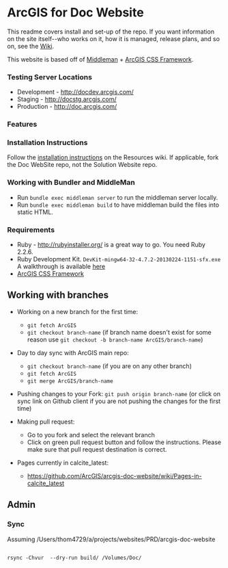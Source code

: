 # ArcGIS for Doc Website

This readme covers install and set-up of the repo. If you want information on the site itself--who works on it, how it is managed, release plans, and so on, see the [Wiki](https://github.com/ArcGIS/arcgis-doc-website/wiki).

This website is based off of [Middleman](http://middlemanapp.com/) + [ArcGIS CSS Framework](http://https://github.com/ArcGIS/arcgis-for-developers-css).

### Testing Server Locations
 * Development - http://docdev.arcgis.com/
 * Staging - http://docstg.arcgis.com/
 * Production - http://doc.arcgis.com/

### Features

### Installation Instructions

Follow the [installation instructions](https://github.com/ArcGIS/resources-doc-web-mgmt-team/wiki/Get-started-with-our-GitHub-repositories) on the Resources wiki. If applicable, fork the Doc WebSite repo, not the Solution Website repo.


### Working with Bundler and MiddleMan
 * Run `bundle exec middleman server` to run the middleman server locally.
 * Run `bundle exec middleman build` to have middleman build the files into static HTML.

### Requirements
 * Ruby - http://rubyinstaller.org/ is a great way to go. You need Ruby 2.2.6.
 * Ruby Development Kit. `DevKit-mingw64-32-4.7.2-20130224-1151-sfx.exe` A walkthrough is available [here](https://github.com/oneclick/rubyinstaller/wiki/development-kit)
 * [ArcGIS CSS Framework](https://github.com/ArcGIS/arcgis-for-developers-css)

## Working with branches
* Working on a new branch for the first time:
	* `git fetch ArcGIS`
	* `git checkout branch-name`  (if branch name doesn't exist for some reason use `git checkout -b branch-name ArcGIS/branch-name`)


* Day to day sync with ArcGIS main repo:
	* `git checkout branch-name` (if you are on any other branch)
	* `git fetch ArcGIS`
	* `git merge ArcGIS/branch-name`


* Pushing changes to your Fork:
`git push origin branch-name` (or click on sync link on Github client if you are not pushing the changes for the first
time)

* Making pull request:
	* Go to you fork and select the relevant branch
	* Click on green pull request button and follow the instructions. Please make sure that pull request destination is
correct.

* Pages currently in calcite_latest:
  * https://github.com/ArcGIS/arcgis-doc-website/wiki/Pages-in-calcite_latest


## Admin

### Sync

Assuming /Users/thom4729/a/projects/websites/PRD/arcgis-doc-website

```

rsync -Chvur  --dry-run build/ /Volumes/Doc/


```
